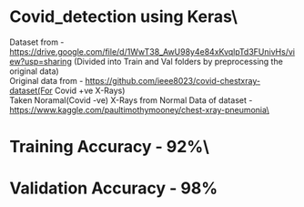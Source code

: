 # Covid_detection using Keras\
Dataset from - https://drive.google.com/file/d/1WwT38_AwU98y4e84xKvqlpTd3FUnivHs/view?usp=sharing (Divided into Train and Val folders by preprocessing the original data)\
Original data from - https://github.com/ieee8023/covid-chestxray-dataset(For Covid +ve X-Rays)\
Taken Noramal(Covid -ve) X-Rays from Normal Data of dataset - https://www.kaggle.com/paultimothymooney/chest-xray-pneumonia\
# Training Accuracy - 92%\
# Validation Accuracy - 98%
